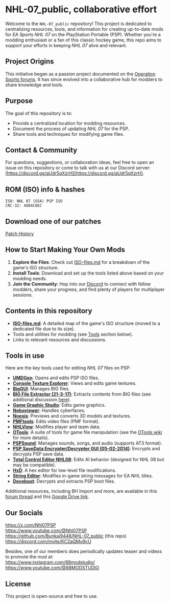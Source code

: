 # NHL-07_public, collaborative effort

Welcome to the `NHL-07_public` repository! This project is dedicated to centralizing resources, tools, and information for creating up-to-date mods for *EA Sports NHL 07* on the PlayStation Portable (PSP). Whether you're a modding enthusiast or a fan of this classic hockey game, this repo aims to support your efforts in keeping *NHL 07* alive and relevant.

## Project Origins
This initiative began as a passion project documented on the [Operation Sports forums](https://forums.operationsports.com/forums/ea-sports-nhl/932763-ea-sports-nhl-07-psp-quest-update.html). It has since evolved into a collaborative hub for modders to share knowledge and tools.

## Purpose
The goal of this repository is to:
- Provide a centralized location for modding resources.
- Document the process of updating *NHL 07* for the PSP.
- Share tools and techniques for modifying game files.

## Contact & Community
For questions, suggestions, or collaboration ideas, feel free to open an issue on this repository or come to talk with us at our Discord server: [https://discord.gg/aUdr5qXzrH](https://discord.gg/aUdr5qXzrH).

## ROM (ISO) info & hashes
````
ISO: NHL 07 (USA) PSP ISO 
CRC-32: 4884C8EC
````
## Download one of our patches
[Patch History](https://github.com/Bunkai9448/NHL-07_public/tree/main/Update-Mods) 

## How to Start Making Your Own Mods
1. **Explore the Files**: Check out [ISO-files.md](https://github.com/Bunkai9448/NHL-07_public/blob/main/ISO-files.md) for a breakdown of the game's ISO structure.
2. **Install Tools**: Download and set up the tools listed above based on your modding needs.
3. **Join the Community**: Hop into our [Discord](https://discord.gg/aUdr5qXzrH) to connect with fellow modders, share your progress, and find plenty of players for multiplayer sessions.

## Contents in this repository
- **[ISO-files.md](https://github.com/Bunkai9448/NHL-07_public/blob/main/ISO-files.md)**: A detailed map of the game's ISO structure (moved to a dedicated file due to its size).
- Tools and utilities for modding (see [Tools](#tools) section below).
- Links to relevant resources and discussions.

## Tools in use

Here are the key tools used for editing *NHL 07* files on PSP:

- **[UMDGen](https://www.romhacking.net/utilities/1218/)**: Opens and edits PSP ISO files.
- **[Console Texture Explorer](https://reshax.com/topic/170-graphicstexture-finders-and-viewers/)**: Views and edits game textures.
- **[BigGUI](https://dl.fifa-infinity.com/fifa-09/biggui-tool/)**: Manages BIG files.
- **[BIG File Extractor (21-3-17)](https://app.box.com/s/6g2lpct0trk1ylg11j4udcjso4bg4q9h)**: Extracts contents from BIG files (see additional discussion [here](https://zenhax.com/viewtopic.php?t=11568)).
- **[Game Graphic Studio](https://www.romhacking.net/utilities/660/)**: Edits game graphics.
- **[Neboviewer](https://splinterice.com/topic/1417-neboviewer/)**: Handles cyberfaces.
- **[Noesis](http://www.richwhitehouse.com/index.php?content=inc_projects.php&showproject=91)**: Previews and converts 3D models and textures.
- **[PMFtools](https://github.com/TeamPBCN/pmftools)**: Edits video files (PMF format).
- **[NHLView](http://www.artemkh.com/nhl/nhlview/)**: Modifies player and team data.
- **[OTools](https://forum.xentax.com/viewtopic.php?t=21675)**: A suite of tools for game file manipulation (see the [OTools wiki](https://bitbucket.org/fifam/otools/wiki/browse/) for more details).
- **[PSPSound](https://pspunk.com/psp-atrac3/)**: Manages sounds, songs, and audio (supports AT3 format).
- **[PSP SaveData Encrypter/Decrypter GUI (05-02-2014)](https://wololo.net/talk/viewtopic.php?p=332315&sid=ee68f593ed4ccb6b7b6c96d4e7b80c5a#p332315)**: Encrypts and decrypts PSP save data.
- **[Total Control Editor NHL08](https://wasserlasser.com/filebase/index.php?file/2354-total-control-editor/)**: Edits AI behavior (designed for NHL 08 but may be compatible).
- **[HxD](https://mh-nexus.de/en/hxd/)**: A hex editor for low-level file modifications.
- **[String Editor](https://www.artemkh.com/nhl/stredit/)**: Modifies in-game string messages for EA NHL titles.
- **[Deceboot](https://www.romhacking.net/utilities/1225/)**: Decrypts and extracts PSP boot files.

Additional resources, including BH Import and more, are available in this [forum thread](https://forums.operationsports.com/forums/ea-sports-nhl/932763-ea-sports-nhl-07-psp-quest-update-8.html) and this [Google Drive link](https://drive.google.com/file/d/1Rm_O4k81lplfeUFLLHMEnYTToRujk5QA/).

## Our Socials
https://x.com/Nhl07PSP  
https://www.youtube.com/@Nhl07PSP  
https://github.com/Bunkai9448/NHL-07_public (this repo)  
https://discord.com/invite/KC2aQMu9cU  

Besides, one of our members does periodically updates teaser and videos to promote the mod at:  
https://www.instagram.com/88modstudio/  
https://www.youtube.com/@88MODSTUDIO  

## License
This project is open-source and free to use.

